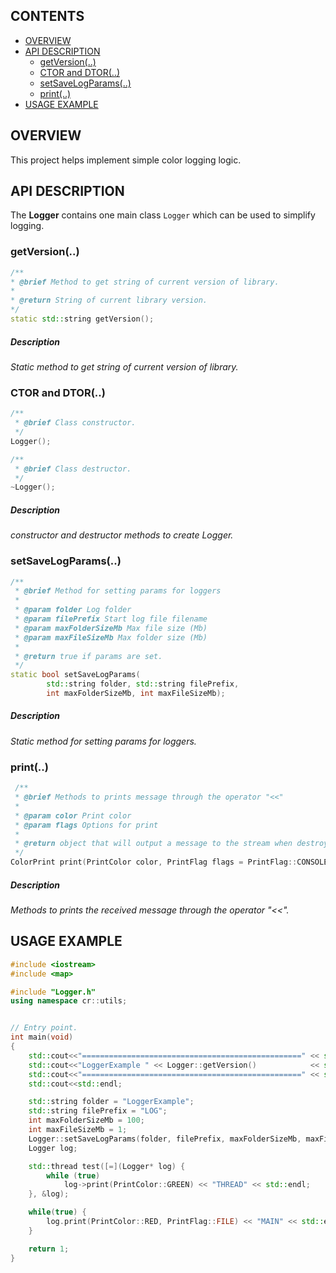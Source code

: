 ## CONTENTS
- [OVERVIEW](#overview)
- [API DESCRIPTION](#api-description)
  - [getVersion(..)](#getversion)
  - [CTOR and DTOR(..)](#ctro-and-dtor)
  - [setSaveLogParams(..)](#setsavelogparams)
  - [print(..)](#print)
- [USAGE EXAMPLE](#usage-example)

## OVERVIEW

This project helps implement simple color logging logic.

## API DESCRIPTION

The **Logger** contains one main class `Logger` which can be used 
to simplify logging. 

### getVersion(..)

```cpp
/**
* @brief Method to get string of current version of library.
*
* @return String of current library version.
*/
static std::string getVersion();
```

##### Description

*Static method to get string of current version of library.*

### CTOR and DTOR(..)

```cpp
/**
 * @brief Class constructor.
 */
Logger();

/**
 * @brief Class destructor.
 */
~Logger();
```
##### Description

*constructor and destructor methods to create Logger.*

### setSaveLogParams(..)

```cpp
/**
 * @brief Method for setting params for loggers
 *
 * @param folder Log folder
 * @param filePrefix Start log file filename
 * @param maxFolderSizeMb Max file size (Mb)
 * @param maxFileSizeMb Max folder size (Mb)
 *
 * @return true if params are set.
 */
static bool setSaveLogParams(
        std::string folder, std::string filePrefix,
        int maxFolderSizeMb, int maxFileSizeMb);
```

##### Description

*Static method for setting params for loggers.*

### print(..)

```cpp
 /**
 * @brief Methods to prints message through the operator "<<"
 *
 * @param color Print color
 * @param flags Options for print
 *
 * @return object that will output a message to the stream when destroyed.
 */
ColorPrint print(PrintColor color, PrintFlag flags = PrintFlag::CONSOLE);
```

##### Description

*Methods to prints the received message through the operator "<<".*

## USAGE EXAMPLE

```cpp
#include <iostream>
#include <map>

#include "Logger.h"
using namespace cr::utils;


// Entry point.
int main(void)
{
    std::cout<<"=================================================" << std::endl;
    std::cout<<"LoggerExample " << Logger::getVersion()            << std::endl;
    std::cout<<"=================================================" << std::endl;
    std::cout<<std::endl;

    std::string folder = "LoggerExample";
    std::string filePrefix = "LOG";
    int maxFolderSizeMb = 100;
    int maxFileSizeMb = 1;
    Logger::setSaveLogParams(folder, filePrefix, maxFolderSizeMb, maxFileSizeMb);
    Logger log;

    std::thread test([=](Logger* log) {
        while (true)
            log->print(PrintColor::GREEN) << "THREAD" << std::endl;
    }, &log);

    while(true) {
        log.print(PrintColor::RED, PrintFlag::FILE) << "MAIN" << std::endl;
    }

	return 1;
}
```
